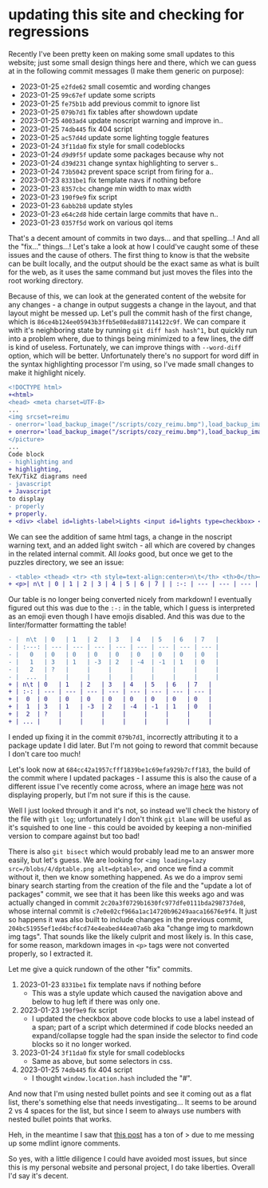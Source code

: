 # updating this site and checking for regressions

Recently I've been pretty keen on making some small updates to this website;
just some small design things here and there, which we can guess at in the
following commit messages (I make them generic on purpose):

- 2023-01-25 `e2fde62` small cosemtic and wording changes
- 2023-01-25 `99c67ef` update some scripts
- 2023-01-25 `fe75b1b` add previous commit to ignore list
- 2023-01-25 `079b7d1` fix tables after showdown update
- 2023-01-25 `4003ad4` update noscript warning and improve in..
- 2023-01-25 `74db445` fix 404 script
- 2023-01-25 `ac57d4d` update some lighting toggle features
- 2023-01-24 `3f11da0` fix style for small codeblocks
- 2023-01-24 `d9d9f5f` update some packages because why not
- 2023-01-24 `d39d231` change syntax highlighting to server s..
- 2023-01-24 `73b5042` prevent space script from firing for a..
- 2023-01-23 `8331be1` fix template navs if nothing before
- 2023-01-23 `8357cbc` change min width to max width
- 2023-01-23 `190f9e9` fix script
- 2023-01-23 `6abb2b8` update styles
- 2023-01-23 `e64c2d8` hide certain large commits that have n..
- 2023-01-23 `0357f5d` work on various qol items

That's a decent amount of commits in two days... and that spelling...! And all
the "fix..." things...! Let's take a look at how I could've caught some of these
issues and the cause of others. The first thing to know is that the website can
be built locally, and the output should be the exact same as what is built for
the web, as it uses the same command but just moves the files into the root
working directory.

Because of this, we can look at the generated content of the website for any
changes - a change in output suggests a change in the layout, and that layout
might be messed up. Let's pull the commit hash of the first change, which is
`86ce4b124ee05943b3ffb5e08eda887114122c9f`. We can compare it with it's
neighboring state by running `git diff hash hash^1`, but quickly run into a
problem where, due to things being minimized to a few lines, the diff is kind of
useless. Fortunately, we can improve things with `--word-diff` option, which
will be better. Unfortunately there's no support for word diff in the syntax
highlighting processor I'm using, so I've made small changes to make it
highlight nicely.

<!-- markdownlint-disable MD013 -->

```diff
<!DOCTYPE html>
+<html>
<head> <meta charset=UTF-8>
...
<img srcset=reimu
- onerror='load_backup_image("/scripts/cozy_reimu.bmp"),load_backup_image("/scripts/confused_reimu.bmp")'>
+ onerror='load_backup_image("/scripts/cozy_reimu.bmp"),load_backup_image("/scripts/confused_reimu.bmp"),load_backup_image("/scripts/unamused_reimu.bmp")'>
</picture>
...
Code block
- highlighting and
+ highlighting,
TeX/TikZ diagrams need
- javascript
+ Javascript
to display
- properly
+ properly.
+ <div> <label id=lights-label>Lights <input id=lights type=checkbox> </label> <span id=lights-description> May need to click twice if lights already on!</span> </div> </div>
```

<!-- markdownlint-enable MD013 -->

We can see the addition of same html tags, a change in the noscript warning
text, and an added light switch - all which are covered by changes in the
related internal commit. All _looks_ good, but once we get to the puzzles
directory, we see an issue:

<!-- markdownlint-disable MD013 -->

```diff
- <table> <thead> <tr> <th style=text-align:center>n\t</th> <th>0</th><th>1</th> <th>2</th> <th>3</th> <th>4</th> <th>5</th> <th>6</th> <th>7</th></tr> </thead> <tbody> <tr> <td style=text-align:center>0</td> <td>0</td><td>0</td> <td>0</td> <td>0</td> <td>0</td> <td>0</td> <td>0</td> <td>0</td></tr> <tr> <td style=text-align:center>1</td> <td>3</td> <td>1</td> <td>-3</td><td>2</td> <td>-4</td> <td>-1</td> <td>1</td> <td>0</td> </tr> <tr> <td style=text-align:center>2</td> <td>?</td> <td></td> <td></td> <td></td> <td></td> <td></td> <td></td> <td></td> </tr> <tr> <td style=text-align:center>…</td> <td></td> <td></td> <td></td> <td></td> <td></td> <td></td> <td></td> <td></td> </tr> </tbody> </table>
+ <p>| n\t | 0 | 1 | 2 | 3 | 4 | 5 | 6 | 7 | | :-: | --- | --- | --- | --- | --- | --- | --- | --- | | 0 | 0 | 0 | 0 | 0 | 0 | 0 | 0 | 0 | | 1 | 3 | 1 | -3 | 2 | -4 | -1 | 1 | 0 | | 2 | ? | | | | | | | | | … | | | | | | | | |</p>
```

<!-- markdownlint-enable MD013 -->

Our table is no longer being converted nicely from markdown! I eventually
figured out this was due to the `:-:` in the table, which I guess is interpreted
as an emoji even though I have emojis disabled. And this was due to the
linter/formatter formatting the table!

```diff
- |  n\t  | 0   | 1   | 2   | 3   | 4   | 5   | 6   | 7   |
- | :---: | --- | --- | --- | --- | --- | --- | --- | --- |
- |   0   | 0   | 0   | 0   | 0   | 0   | 0   | 0   | 0   |
- |   1   | 3   | 1   | -3  | 2   | -4  | -1  | 1   | 0   |
- |   2   | ?   |     |     |     |     |     |     |     |
- |  ...  |     |     |     |     |     |     |     |     |
+ | n\t | 0   | 1   | 2   | 3   | 4   | 5   | 6   | 7   |
+ | :-: | --- | --- | --- | --- | --- | --- | --- | --- |
+ |  0  | 0   | 0   | 0   | 0   | 0   | 0   | 0   | 0   |
+ |  1  | 3   | 1   | -3  | 2   | -4  | -1  | 1   | 0   |
+ |  2  | ?   |     |     |     |     |     |     |     |
+ | ... |     |     |     |     |     |     |     |     |
```

I ended up fixing it in the commit `079b7d1`, incorrectly attributing it to a
package update I did later. But I'm not going to reword that commit because I
don't care too much!

Let's look now at `684cc42a1957cfff1839be1c69efa929b7cff183`, the build of the
commit where I updated packages - I assume this is also the cause of a different
issue I've recently come across, where an image [here](/puzzles/4) was not
displaying properly, but I'm not sure if this is the cause.

Well I just looked through it and it's not, so instead we'll check the history
of the file with `git log`; unfortunately I don't think `git blame` will be
useful as it's squished to one line - this could be avoided by keeping a
non-minified version to compare against but too bad!

There is also `git bisect` which would probably lead me to an answer more
easily, but let's guess. We are looking for
`<img loading=lazy src=/blobs/4/dptable.png alt=dptable>`, and once we find a
commit without it, then we know something happened. As we do a improv semi
binary search starting from the creation of the file and the "update a lot of
packages" commit, we see that it has been like this weeks ago and was actually
changed in commit `2c20a3f0729b1630fc977dfe0111bda298737de8`, whose internal
commit is `c7e0e02cf966a1ac14720b96249aaca16676e9f4`. It just so happens it was
also built to include changes in the previous commit,
`204bc51955ef1ed4bcf4cd74e4eabed44ea07a6b` aka "change img to markdown img
tags". That sounds like the likely culprit and most likely is. In this case, for
some reason, markdown images in `<p>` tags were not converted properly, so I
extracted it.

Let me give a quick rundown of the other "fix" commits.

1. 2023-01-23 `8331be1` fix template navs if nothing before
    - This was a style update which caused the navigation above and below to hug
      left if there was only one.
2. 2023-01-23 `190f9e9` fix script
    - I updated the checkbox above code blocks to use a label instead of a span;
      part of a script which determined if code blocks needed an expand/collapse
      toggle had the span inside the selector to find code blocks so it no
      longer worked.
3. 2023-01-24 `3f11da0` fix style for small codeblocks
    - Same as above, but some selectors in css.
4. 2023-01-25 `74db445` fix 404 script
    - I thought `window.location.hash` included the "#".

And now that I'm using nested bullet points and see it coming out as a flat
list, there's something else that needs investigating... It seems to be around 2
vs 4 spaces for the list, but since I seem to always use numbers with nested
bullet points that works.

Heh, in the meantime I saw that [this post](/posts/21) has a ton of > due to me
messing up some mdlint ignore comments.

So yes, with a little diligence I could have avoided most issues, but since this
is my personal website and personal project, I do take liberties. Overall I'd
say it's decent.
